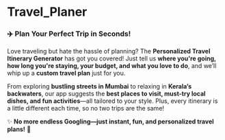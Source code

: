 # Travel_Planer

### ✈️ Plan Your Perfect Trip in Seconds!  

Love traveling but hate the hassle of planning? The **Personalized Travel Itinerary Generator** has got you covered! Just tell us **where you're going, how long you're staying, your budget, and what you love to do**, and we’ll whip up a **custom travel plan** just for you.  

From exploring **bustling streets in Mumbai** to relaxing in **Kerala’s backwaters**, our app suggests the **best places to visit, must-try local dishes, and fun activities**—all tailored to your style. Plus, every itinerary is a little different each time, so no two trips are the same!  

✨ **No more endless Googling—just instant, fun, and personalized travel plans!** 🚀
